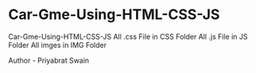 # Car-Gme-Using-HTML-CSS-JS
Car-Gme-Using-HTML-CSS-JS
All .css File in CSS Folder
All .js File in JS Folder
All imges  in IMG Folder

Author - Priyabrat Swain
